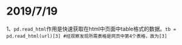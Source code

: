 2019/7/19
=========
1、`pd.read_html`作用是快速获取在html中页面中table格式的数据。`tb = pd.read_html(url)[3] #经观察发现所需表格是网页中第4个表格，故为[3]`
